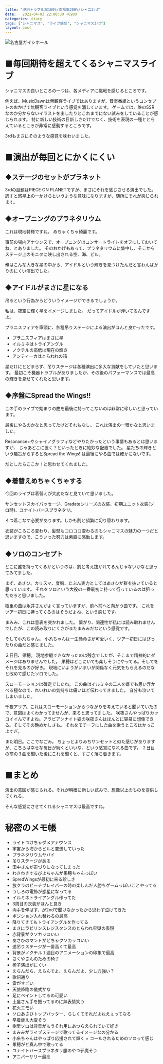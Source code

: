 ```yaml
---
title: "現地トラブル率100%/幸福率200%/シャニ3rd"
date:   2021-04-03 22:00:00 +0900
categories: diary
tags: ["シャニマス", "ライブ感想", "シャニマス3rd"]
layout: post
---
```


![名古屋ガイシホール]({{site.baseurl}}/assets/img/posts/202104/shiny3rd-nagoya-day1.png)

# ■毎回期待を超えてくるシャニマスライブ

シャニマスの良いところの一つは、各メディアに挑戦を感じるところです。

例えば、MusicDawnは無観客ライブではありますが、音楽番組というコンセプトのおかげで無観客ライブという感覚を消しています。
ゲームでは、誰のSSRなのか分からないイラストを出したりとこれまでにない試みをしていることが感じられます。
特に新しい技術の目新しさだけでなく、技術を表現の一種ととらえているところが非常に感動するところです。

3rdもまさにそのような感覚を味わいました。

# ■演出が毎回とにかくにくい

## ◆ステージのセットがプラネット

3rdの副題はPIECE ON PLANETですが、まさにそれを感じさせる演出でした。
訳すと惑星上の一かけらというような意味になりますが、随所にそれが感じられます。

## ◆オープニングのプラネタリウム

これは現地特権ですね。
めちゃくちゃ綺麗です。

事前の場内アナウンスで、オープニングはコンサートライトをオフにしておいてね、とありました。
そのおかげもあって、プラネタリウムに集中し、そこからステージ上のモニタに映し出される空、海、ビル。

俺はこんな大きな星の中から、アイドルという輝きを見つけたんだと言わんばかりのにくい演出でした。

## ◆アイドルがまさに星になる

吊るという行為からどういうイメージができるでしょうか。

私は、夜空に輝く星をイメージしました。
だってアイドルが浮いてるんですよ。

プラニスフィアを筆頭に、各種吊りステージによる演出がほんと良かったです。

* プラニスフィアはまさに星
* イルミネはトライアングル
* ノクチルの高低は現在の輝き
* アンティーカはとらわれの箱

星だけにとどまらず、吊りステージは各種演出に多大な貢献をしていたと思います。
最初こそ機器トラブルがありましたが、その後のパフォーマンスでは最高の輝きを見せてくれたと思います。

## ◆序盤にSpread the Wings!!

この手のライブで始まりの曲を最後に持ってこないのは非常に珍しいと思っています。

最後にやるのかなと思ってたけどそれもなし。
これは演出の一環かなと思いました。

Resonance+やシャイノグラフィなどやりたかったという事情もあるとは思いますが、
じゃあどこに置く？といったときに絶妙な配置でした。
星たちの輝きという趣旨からするとSpread the Wings!!は最後にやる曲では確かにないです。

だとしたらここか！と思わせてくれました。

## ◆着替えめちゃくちゃする

今回のライブは着替えが大変だなと見ていて思いました。

サンセットスカイパッセージ、Gradateシリーズの衣装、初期ユニット衣装(ソロ時)、ユナイトバースプラネタリ。

４つ着こなす必要があります。しかも割と頻繁に切り替わります。

衣装がころころ変わり、髪型もコロコロ変わるのもシャニマスの魅力の一つだと思いますので、こういった努力は素直に感動します。

## ◆ソロのコンセプト

どこに誰を持ってくるかというのは、割と考え抜かれてるんじゃないかなと思ってみてました。

まず、あさひ。カリスマ、度胸、たぶん実力としてはあさひが群を抜いていると思っています。
それをソロという大役の一番最初に持って行っているのは狙っただろと思いました。

樹里の曲は永井さんがよく言っていますが、前へ前へと向かう曲です。
これをツアー初日に持ってくるのはそうだよね、という感じです。

まみみ、これは意表を突かれました。
繋がり、関連性が私には読み取れませんでしたが、この読み取りにくさがまたまみみだなという感覚です。

そして小糸ちゃん。
小糸ちゃんは一生懸命さが可愛いく、ツアー初日にはぴったりの曲だと感じました。

２日目、果穂。
現地参戦できなかったのは残念でしたが、そこまで精神的にダメージはありませんでした。
果穂はどこにいても楽しそうにやってる。そしてをそれを見るのが好き。
現地にいようがいまいが関係なく元気をもらえるのだなと改めて感じたソロでした。

スローモーションは確定でしたね。
この曲はイルミネの二人を嫌でも思い浮かべる極なので、れいれいの気持ちは痛いほど伝わってきました。
自分も泣いてしまいました。

千夜アリア。これはスローモーションからつながりを考えていると聞いていたので、意図はよくわかってませんが、来ると思ってました。
咲夜さんやっぱりカッコイイんですよね。アラビアンナイト姿の咲夜さんはほんとに容易に想像できる。そしてその艶めかしさも。
それをモチーフにした曲を歌うところはかっこよすぎ。

また明日。ここでなごみ。
ちょっとよりみちサンセットと似た感じがありますが、こちらは幸せな毎日が続くといいな、という感覚になれる曲です。
２日目の前の３曲を聞いた後にこれを聞くと、すごく落ち着きます。

# ■まとめ

演出の意図が感じられる。それが明確に新しい試みで、想像以上のものを提供してくれる。

そんな感覚にさせてくれるシャニマスは最高ですね。

# 秘密のメモ帳

* ライトつけちゃダメアナウンス
* 宇宙から海からビルと変遷していった
* プラネタリウムヤバイ
* 吊りステージがある
* 田中さんが宙づりになってしまった
* わきわきするぴよちゃんが果穂ちゃんっぽい
* SpredWingsが最初に来る珍しさ
* 放クラのビーチブレイバーの時の楽しんだ人勝ちゲームっぽいことやってる
* うしろの電飾が惑星になってる
* イルミネトライアングル作ってた
* 3周目の衣装がほんと良き
* 両手を伸ばす、が2ndで聞けなかったから思わず泣けてきた
* ポジション入れ替わるの最高
* 降りてきてもトライアングルを作ってる
* まさにラビリンスレジスタンスのとらわれ牢獄の表現
* 赤背景がクソカッコいい
* あさひのマントがどちゃクソカッコいい
* 透吊りステージが一番高くて最高
* 背景がノクチル１週目のアニメーションの印象で最高
* さくやさんのための椅子
* 椅子演出がにくい
* えらんだら、えらんでよ、えらんだよ、少し力強い？
* 歌詞通り
* 雷がすごい
* 天使降臨の儀式かな
* 足にペイントしてるの可愛い
* 土屋さん手を振ってるのに無表情笑う
* 花火エモい
* ソロあさひトップバッター、らしくてそれだよねえぇってなる
* 早着替え大変そう
* 樹里ソロは背景がもうそれ用にあつらえられていて好き
* まみみがライブステージで歌ってるイメージなの分かる
* 小糸ちゃんはやっぱり応援されて輝く = コールされるためのソロって感じ
* 果穂がど真ん中で歌ってる
* ユナイトバースプラネタリ腰のやつ邪魔そう
* アニバーサリー最高

